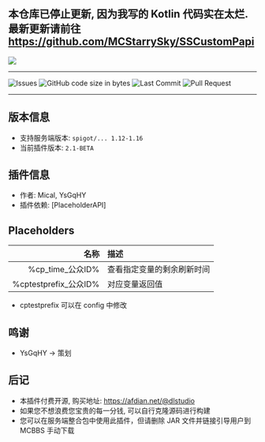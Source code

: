 ## 本仓库已停止更新, 因为我写的 Kotlin 代码实在太烂. 最新更新请前往 https://github.com/MCStarrySky/SSCustomPapi

![ ](https://s3.ax1x.com/2021/01/22/sowa5t.png)

---

![Issues](https://img.shields.io/github/issues/Micalhl/ReviveCoinReremake)
![GitHub code size in bytes](https://img.shields.io/github/languages/code-size/DL-Studio-CN/CustomPapi?style=flat-square)
![Last Commit](https://img.shields.io/github/last-commit/DL-Studio-CN/CustomPapi)
![Pull Request](https://img.shields.io/github/issues-pr/DL-Studio-CN/CustomPapi)

---

## 版本信息

- 支持服务端版本: `spigot/... 1.12-1.16`
- 当前插件版本: `2.1-BETA`

## 插件信息
- 作者: Mical, YsGqHY
- 插件依赖: [PlaceholderAPI]

## Placeholders

| 名称  | 描述 |
|----: | :---- |
|%cp_time_公众ID%|查看指定变量的剩余刷新时间|
|%cptestprefix_公众ID%|对应变量返回值|
- cptestprefix 可以在 config 中修改

## 鸣谢
- YsGqHY -> 策划

## 后记
- 本插件付费开源, 购买地址: https://afdian.net/@dlstudio
- 如果您不想浪费您宝贵的每一分钱, 可以自行克隆源码进行构建
- 您可以在服务端整合包中使用此插件，但请删除 JAR 文件并链接引导用户到 MCBBS 手动下载
